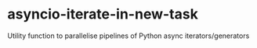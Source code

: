 # asyncio-iterate-in-new-task

Utility function to parallelise pipelines of Python async iterators/generators
